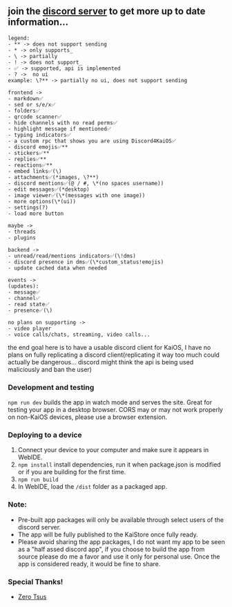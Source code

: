 ## join the [discord server](https://discord.gg/W9DF2q3Vv2) to get more up to date information...

```
legend:
- ** -> does not support sending
- * -> only supports_
- \ -> partially
- ! -> does not support_
- ✅ -> supported, api is implemented
- ? ->  no ui
example: \?** -> partially no ui, does not support sending

frontend ->
- markdown✅
- sed or s/e/x✅
- folders✅
- qrcode scanner✅
- hide channels with no read perms✅
- highlight message if mentioned✅
- typing indicators✅
- a custom rpc that shows you are using Discord4KaiOS✅
- discord emojis✅**
- stickers✅**
- replies✅**
- reactions✅**
- embed links✅(\)
- attachments✅(*images, \?**)
- discord mentions✅(@ / #, \*(no spaces username))
- edit messages✅(*desktop)
- image viewer✅(\*(messages with one image))
- more options(\*(ui))
- settings(?)
- load more button

maybe ->
- threads
- plugins

backend ->
- unread/read/mentions indicators✅(\!dms)
- discord presence in dms✅(\*custom_status!emojis)
- update cached data when needed

events ->
(updates):
- message✅
- channel✅
- read state✅
- presence✅(\)

no plans on supporting ->
- video player
- voice calls/chats, streaming, video calls...
```

the end goal here is to have a usable discord client for KaiOS, I have no plans on fully replicating a discord client(replicating it way too much could actually be dangerous... discord might think the api is being used maliciously and ban the user)

### Development and testing

`npm run dev` builds the app in watch mode and serves the site. Great for testing your app in a desktop browser. CORS may or may not work properly on non-KaiOS devices, please use a browser extension.

### Deploying to a device

1. Connect your device to your computer and make sure it appears in WebIDE.
2. `npm install` install dependencies, run it when package.json is modified or if you are building for the first time.
3. `npm run build`
4. In WebIDE, load the `/dist` folder as a packaged app.

### Note:

- Pre-built app packages will only be available through select users of the discord server.
- The app will be fully published to the KaiStore once fully ready.
- Please avoid sharing the app packages, I do not want my app to be seen as a "half assed discord app", if you choose to build the app from source please do me a favor and use it only for personal use. Once the app is considered ready, it would be fine to share.

### Special Thanks!
- [Zero Tsus](https://github.com/LolloDev5123)
